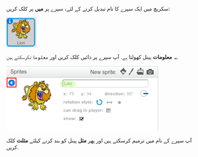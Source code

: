 سکریچ میں ایک سپرے کا نام تبدیل کرنے کے لئے، سپرے پر **میں** پر کلک کریں:

![اسکرین شاٹ](images/rename-info.png)

یہ **معلومات** پینل کھولتا ہے. آپ سپرے پر دائیں کلک کریں اور `معلومات`کرسکتے ہیں.

![اسکرین شاٹ](images/rename-change.png)

آپ سپرے کے نام میں ترمیم کرسکتے ہیں اور پھر **مثل** پینل کو بند کرنے کیلئے **مثلث** کلک کریں.